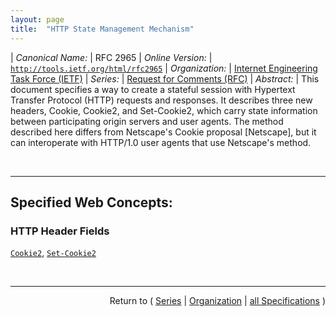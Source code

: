 ```yaml
---
layout: page
title:  "HTTP State Management Mechanism"
---
```


| *Canonical Name:* | RFC 2965
| *Online Version:* | [`http://tools.ietf.org/html/rfc2965`](http://tools.ietf.org/html/rfc2965)
| *Organization:* | [Internet Engineering Task Force (IETF)](..  "List of specification series by this organization")
| *Series:* | [Request for Comments (RFC)](.  "List of specifications in this series")
| *Abstract:* | This document specifies a way to create a stateful session with Hypertext Transfer Protocol (HTTP) requests and responses. It describes three new headers, Cookie, Cookie2, and Set-Cookie2, which carry state information between participating origin servers and user agents. The method described here differs from Netscape's Cookie proposal [Netscape], but it can interoperate with HTTP/1.0 user agents that use Netscape's method.

<br/>
<hr/>

## Specified Web Concepts:

### HTTP Header Fields

[`Cookie2`](/concepts/http-header/Cookie2 "The Cookie2 request header facilitates interoperation between clients and servers that understand different versions of the cookie specification."), [`Set-Cookie2`](/concepts/http-header/Set-Cookie2 "The origin server initiates a session, if it so desires. To do so, it returns an extra response header to the client, Set-Cookie2.")



<br/>
<hr/>

<p style="text-align: right">Return to ( <a href="./">Series</a> | <a href="../">Organization</a> | <a href="../../">all Specifications</a> )</p>